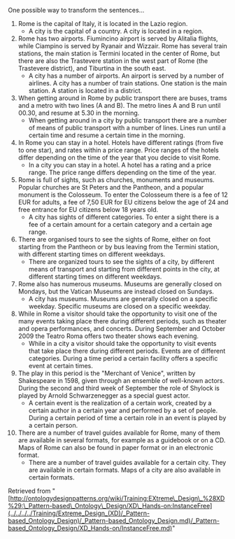 One possible way to transform the sentences...



1. Rome is the capital of Italy, it is located in the Lazio region.
	* A city is the capital of a country. A city is located in a region.
2. Rome has two airports. Fiumincino airport is served by Alitalia flights, while Ciampino is served by Ryanair and Wizzair. Rome has several train stations, the main station is Termini located in the center of Rome, but there are also the Trastevere station in the west part of Rome (the Trastevere district), and Tiburtina in the south east.
	* A city has a number of airports. An airport is served by a number of airlines. A city has a number of train stations. One station is the main station. A station is located in a district.
3. When getting around in Rome by public transport there are buses, trams and a metro with two lines (A and B). The metro lines A and B run until 00.30, and resume at 5.30 in the morning.
	* When getting around in a city by public transport there are a number of means of public transport with a number of lines. Lines run until a certain time and resume a certain time in the morning.
4. In Rome you can stay in a hotel. Hotels have different ratings (from five to one star), and rates within a price range. Price ranges of the hotels differ depending on the time of the year that you decide to visit Rome.
	* In a city you can stay in a hotel. A hotel has a rating and a price range. The price range differs depending on the time of the year.
5. Rome is full of sights, such as churches, monuments and museums. Popular churches are St Peters and the Pantheon, and a popular monument is the Colosseum. To enter the Colosseum there is a fee of 12 EUR for adults, a fee of 7,50 EUR for EU citizens below the age of 24 and free entrance for EU citizens below 18 years old.
	* A city has sights of different categories. To enter a sight there is a fee of a certain amount for a certain category and a certain age range.
6. There are organised tours to see the sights of Rome, either on foot starting from the Pantheon or by bus leaving from the Termini station, with different starting times on different weekdays.
	* There are organized tours to see the sights of a city, by different means of transport and starting from different points in the city, at different starting times on different weekdays.
7. Rome also has numerous museums. Museums are generally closed on Mondays, but the Vatican Museums are instead closed on Sundays.
	* A city has museums. Museums are generally closed on a specific weekday. Specific museums are closed on a specific weekday.
8. While in Rome a visitor should take the opportunity to visit one of the many events taking place there during different periods, such as theater and opera performances, and concerts. During September and October 2009 the Teatro Roma offers two theater shows each evening.
	* While in a city a visitor should take the opportunity to visit events that take place there during different periods. Events are of different categories. During a time period a certain facility offers a specific event at certain times.
9. The play in this period is the "Merchant of Venice", written by Shakespeare in 1598, given through an ensemble of well-known actors. During the second and third week of September the role of Shylock is played by Arnold Schwarzenegger as a special guest actor.
	* A certain event is the realization of a certain work, created by a certain author in a certain year and performed by a set of people. During a certain period of time a certain role in an event is played by a certain person.
10. There are a number of travel guides available for Rome, many of them are available in several formats, for example as a guidebook or on a CD. Maps of Rome can also be found in paper format or in an electronic format.
	* There are a number of travel guides available for a certain city. They are available in certain formats. Maps of a city are also available in certain formats.




Retrieved from "[http://ontologydesignpatterns.org/wiki/Training:EXtreme\_Design\_%28XD%29:\_Pattern-based\_Ontology\_Design/XD\_Hands-on:InstanceFree](../../../../Training/Extreme_Design_(XD)/_Pattern-based_Ontology_Design)/_Pattern-based_Ontology_Design.md)/_Pattern-based_Ontology_Design/XD_Hands-on/InstanceFree.md)"